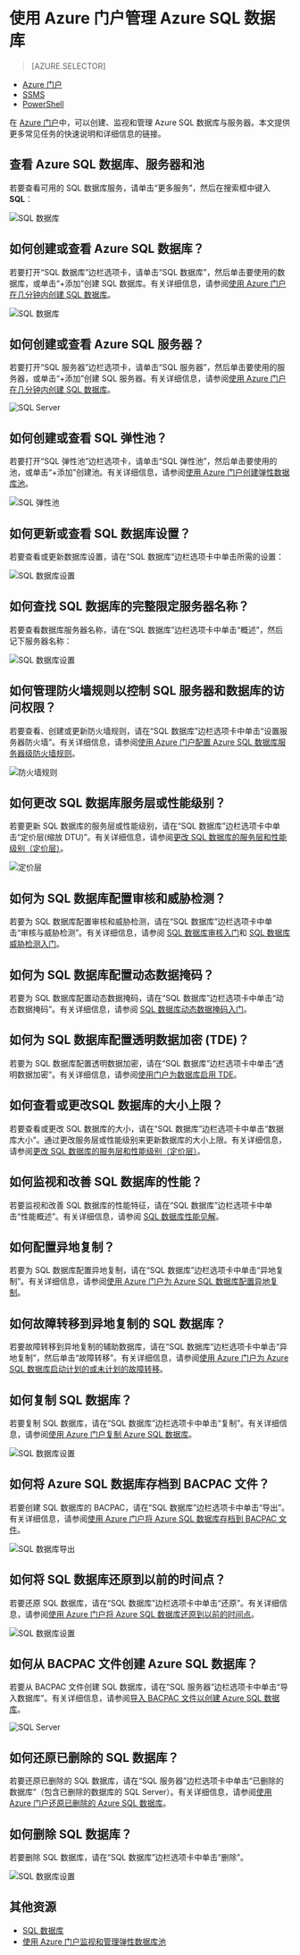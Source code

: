 <properties
	pageTitle="使用 Azure 门户管理 Azure SQL 数据库"
	description="了解如何使用 Azure 门户管理云中的关系数据库。"
	services="sql-database"
	documentationCenter=""
	authors="stevestein"
	manager="jhubbard"
	editor=""/>

<tags
	ms.service="sql-database"
	ms.devlang="NA"
	ms.workload="data-management"
	ms.topic="article"
	ms.tgt_pltfrm="NA"
	ms.date="09/19/2016"
	ms.author="sstein"/>


# 使用 Azure 门户管理 Azure SQL 数据库


> [AZURE.SELECTOR]
- [Azure 门户](/documentation/articles/sql-database-manage-portal/)
- [SSMS](/documentation/articles/sql-database-manage-azure-ssms/)
- [PowerShell](/documentation/articles/sql-database-manage-powershell/)

在 [Azure 门户](https://portal.azure.cn)中，可以创建、监视和管理 Azure SQL 数据库与服务器。本文提供更多常见任务的快速说明和详细信息的链接。

## 查看 Azure SQL 数据库、服务器和池

若要查看可用的 SQL 数据库服务，请单击“更多服务”，然后在搜索框中键入 **SQL**：

![SQL 数据库](./media/sql-database-manage-portal/sql-services.png)


## 如何创建或查看 Azure SQL 数据库？

若要打开“SQL 数据库”边栏选项卡，请单击“SQL 数据库”，然后单击要使用的数据库，或单击“+添加”创建 SQL 数据库。有关详细信息，请参阅[使用 Azure 门户在几分钟内创建 SQL 数据库](/documentation/articles/sql-database-get-started/)。


![SQL 数据库](./media/sql-database-manage-portal/sql-databases.png)


## 如何创建或查看 Azure SQL 服务器？

若要打开“SQL 服务器”边栏选项卡，请单击“SQL 服务器”，然后单击要使用的服务器，或单击“+添加”创建 SQL 服务器。有关详细信息，请参阅[使用 Azure 门户在几分钟内创建 SQL 数据库](/documentation/articles/sql-database-get-started/)。

![SQL Server](./media/sql-database-manage-portal/sql-servers.png)


## 如何创建或查看 SQL 弹性池？

若要打开“SQL 弹性池”边栏选项卡，请单击“SQL 弹性池”，然后单击要使用的池，或单击“+添加”创建池。有关详细信息，请参阅[使用 Azure 门户创建弹性数据库池](/documentation/articles/sql-database-elastic-pool-create-portal/)。

![SQL 弹性池](./media/sql-database-manage-portal/elastic-pools.png)



## 如何更新或查看 SQL 数据库设置？

若要查看或更新数据库设置，请在“SQL 数据库”边栏选项卡中单击所需的设置：


![SQL 数据库设置](./media/sql-database-manage-portal/settings.png)


## 如何查找 SQL 数据库的完整限定服务器名称？

若要查看数据库服务器名称，请在“SQL 数据库”边栏选项卡中单击“概述”，然后记下服务器名称：


![SQL 数据库设置](./media/sql-database-manage-portal/server-name.png)


## 如何管理防火墙规则以控制 SQL 服务器和数据库的访问权限？

若要查看、创建或更新防火墙规则，请在“SQL 数据库”边栏选项卡中单击“设置服务器防火墙”。有关详细信息，请参阅[使用 Azure 门户配置 Azure SQL 数据库服务器级防火墙规则](/documentation/articles/sql-database-configure-firewall-settings/)。


![防火墙规则](./media/sql-database-manage-portal/sql-database-firewall.png)


## 如何更改 SQL 数据库服务层或性能级别？


若要更新 SQL 数据库的服务层或性能级别，请在“SQL 数据库”边栏选项卡中单击“定价层(缩放 DTU)”。有关详细信息，请参阅[更改 SQL 数据库的服务层和性能级别（定价层）](/documentation/articles/sql-database-scale-up/)。


![定价层](./media/sql-database-manage-portal/pricing-tier.png)


## 如何为 SQL 数据库配置审核和威胁检测？

若要为 SQL 数据库配置审核和威胁检测，请在“SQL 数据库”边栏选项卡中单击“审核与威胁检测”。有关详细信息，请参阅 [SQL 数据库审核入门](/documentation/articles/sql-database-auditing-get-started/)和 [SQL 数据库威胁检测入门](/documentation/articles/sql-database-threat-detection-get-started/)。


## 如何为 SQL 数据库配置动态数据掩码？

若要为 SQL 数据库配置动态数据掩码，请在“SQL 数据库”边栏选项卡中单击“动态数据掩码”。有关详细信息，请参阅 [SQL 数据库动态数据掩码入门](/documentation/articles/sql-database-dynamic-data-masking-get-started/)。


## 如何为 SQL 数据库配置透明数据加密 (TDE)？

若要为 SQL 数据库配置透明数据加密，请在“SQL 数据库”边栏选项卡中单击“透明数据加密”。有关详细信息，请参阅[使用门户为数据库启用 TDE](https://msdn.microsoft.com/zh-cn/library/dn948096#Anchor_1)。

## 如何查看或更改SQL 数据库的大小上限？

若要查看或更改 SQL 数据库的大小，请在“SQL 数据库”边栏选项卡中单击“数据库大小”。通过更改服务层或性能级别来更新数据库的大小上限。有关详细信息，请参阅[更改 SQL 数据库的服务层和性能级别（定价层）](/documentation/articles/sql-database-scale-up/)。

## 如何监视和改善 SQL 数据库的性能？

若要监视和改善 SQL 数据库的性能特征，请在“SQL 数据库”边栏选项卡中单击“性能概述”。有关详细信息，请参阅 [SQL 数据库性能见解](/documentation/articles/sql-database-performance/)。


## 如何配置异地复制？

若要为 SQL 数据库配置异地复制，请在“SQL 数据库”边栏选项卡中单击“异地复制”。有关详细信息，请参阅[使用 Azure 门户为 Azure SQL 数据库配置异地复制](/documentation/articles/sql-database-geo-replication-portal/)。


## 如何故障转移到异地复制的 SQL 数据库？

若要故障转移到异地复制的辅助数据库，请在“SQL 数据库”边栏选项卡中单击“异地复制”，然后单击“故障转移”。有关详细信息，请参阅[使用 Azure 门户为 Azure SQL 数据库启动计划的或未计划的故障转移](/documentation/articles/sql-database-geo-replication-failover-portal/)。


## 如何复制 SQL 数据库？

若要复制 SQL 数据库，请在“SQL 数据库”边栏选项卡中单击“复制”。有关详细信息，请参阅[使用 Azure 门户复制 Azure SQL 数据库](/documentation/articles/sql-database-copy-portal/)。


![SQL 数据库设置](./media/sql-database-manage-portal/sql-database-copy.png)

## 如何将 Azure SQL 数据库存档到 BACPAC 文件？

若要创建 SQL 数据库的 BACPAC，请在“SQL 数据库”边栏选项卡中单击“导出”。有关详细信息，请参阅[使用 Azure 门户将 Azure SQL 数据库存档到 BACPAC 文件](/documentation/articles/sql-database-export/)。


![SQL 数据库导出](./media/sql-database-manage-portal/sql-database-export.png)



## 如何将 SQL 数据库还原到以前的时间点？

若要还原 SQL 数据库，请在“SQL 数据库”边栏选项卡中单击“还原”。有关详细信息，请参阅[使用 Azure 门户将 Azure SQL 数据库还原到以前的时间点](/documentation/articles/sql-database-point-in-time-restore-portal/)。


![SQL 数据库设置](./media/sql-database-manage-portal/sql-database-restore.png)


## 如何从 BACPAC 文件创建 Azure SQL 数据库？

若要从 BACPAC 文件创建 SQL 数据库，请在“SQL 服务器”边栏选项卡中单击“导入数据库”。有关详细信息，请参阅[导入 BACPAC 文件以创建 Azure SQL 数据库](/documentation/articles/sql-database-import/)。


![SQL Server](./media/sql-database-manage-portal/server-commands.png)


## 如何还原已删除的 SQL 数据库？

若要还原已删除的 SQL 数据库，请在“SQL 服务器”边栏选项卡中单击“已删除的数据库”（包含已删除的数据库的 SQL Server）。有关详细信息，请参阅[使用 Azure 门户还原已删除的 Azure SQL 数据库](/documentation/articles/sql-database-restore-deleted-database-portal/)。

## 如何删除 SQL 数据库？

若要删除 SQL 数据库，请在“SQL 数据库”边栏选项卡中单击“删除”。

![SQL 数据库设置](./media/sql-database-manage-portal/sql-database-delete.png)



## 其他资源

- [SQL 数据库](/documentation/articles/sql-database-technical-overview/)
- [使用 Azure 门户监视和管理弹性数据库池](/documentation/articles/sql-database-elastic-pool-manage-portal/)

<!---HONumber=Mooncake_Quality_Review_1202_2016-->